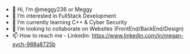 - 👋 Hi, I’m @meggy236 or Meggy
- 👀 I’m interested in FullStack Development
- 🌱 I’m currently learning C++ & Cyber Security
- 💞️ I’m looking to collaborate on Websites (FrontEnd/BackEnd/Design)
- 📫 How to reach me - Linkedin: https://www.linkedin.com/in/megan-sych-988a8725b

<!---
meggy236/meggy236 is a ✨ special ✨ repository because its `README.md` (this file) appears on your GitHub profile.
You can click the Preview link to take a look at your changes.
--->
